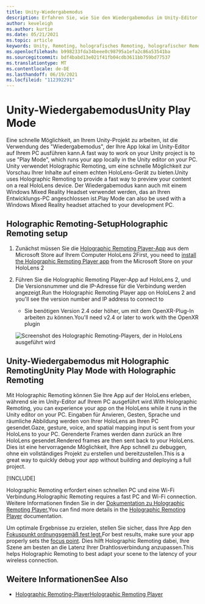 ```yaml
---
title: Unity-Wiedergabemodus
description: Erfahren Sie, wie Sie den Wiedergabemodus im Unity-Editor verwenden, um eine Vorschau Ihrer Anwendungsänderungen auf einem Gerät anzuzeigen, ohne eine App bereitzustellen.
author: keveleigh
ms.author: kurtie
ms.date: 05/21/2021
ms.topic: article
keywords: Unity, Remoting, holografisches Remoting, holografischer Remotingplayer, HoloLens, Mixed Reality-Headset, Windows Mixed Reality-Headset, Virtual Reality-Headset, Unity-Wiedergabemodus
ms.openlocfilehash: b998233fda34beee0c98795a1efa2c86a53541ba
ms.sourcegitcommit: bdf4babd13e021f41fb04cdb3611bb759bd77537
ms.translationtype: MT
ms.contentlocale: de-DE
ms.lasthandoff: 06/19/2021
ms.locfileid: "112392291"
---
```

# <a name="unity-play-mode"></a><span data-ttu-id="363d8-104">Unity-Wiedergabemodus</span><span class="sxs-lookup"><span data-stu-id="363d8-104">Unity Play Mode</span></span>

<span data-ttu-id="363d8-105">Eine schnelle Möglichkeit, an Ihrem Unity-Projekt zu arbeiten, ist die Verwendung des "Wiedergabemodus", der Ihre App lokal im Unity-Editor auf Ihrem PC ausführen kann.</span><span class="sxs-lookup"><span data-stu-id="363d8-105">A fast way to work on your Unity project is to use "Play Mode", which runs your app locally in the Unity editor on your PC.</span></span> <span data-ttu-id="363d8-106">Unity verwendet Holographic Remoting, um eine schnelle Möglichkeit zur Vorschau Ihrer Inhalte auf einem echten HoloLens-Gerät zu bieten.</span><span class="sxs-lookup"><span data-stu-id="363d8-106">Unity uses Holographic Remoting to provide a fast way to preview your content on a real HoloLens device.</span></span> <span data-ttu-id="363d8-107">Der Wiedergabemodus kann auch mit einem Windows Mixed Reality Headset verwendet werden, das an Ihren Entwicklungs-PC angeschlossen ist.</span><span class="sxs-lookup"><span data-stu-id="363d8-107">Play Mode can also be used with a Windows Mixed Reality headset attached to your development PC.</span></span>

## <a name="holographic-remoting-setup"></a><span data-ttu-id="363d8-108">Holographic Remoting-Setup</span><span class="sxs-lookup"><span data-stu-id="363d8-108">Holographic Remoting setup</span></span>

1. <span data-ttu-id="363d8-109">Zunächst müssen Sie die [Holographic Remoting Player-App](https://www.microsoft.com/store/productId/9NBLGGH4SV40) aus dem Microsoft Store auf Ihrem Computer HoloLens 2</span><span class="sxs-lookup"><span data-stu-id="363d8-109">First, you need to [install the Holographic Remoting Player app](https://www.microsoft.com/store/productId/9NBLGGH4SV40) from the Microsoft Store on your HoloLens 2</span></span>
2. <span data-ttu-id="363d8-110">Führen Sie die Holographic Remoting Player-App auf HoloLens 2, und Die Versionsnummer und die IP-Adresse für die Verbindung werden angezeigt.</span><span class="sxs-lookup"><span data-stu-id="363d8-110">Run the Holographic Remoting Player app on HoloLens 2 and you'll see the version number and IP address to connect to</span></span>
    * <span data-ttu-id="363d8-111">Sie benötigen Version 2.4 oder höher, um mit dem OpenXR-Plug-In arbeiten zu können.</span><span class="sxs-lookup"><span data-stu-id="363d8-111">You'll need v2.4 or later to work with the OpenXR plugin</span></span>

    ![Screenshot des Holographic Remoting-Players, der in HoloLens ausgeführt wird](images/openxr-features-img-01.png)

## <a name="unity-play-mode-with-holographic-remoting"></a><span data-ttu-id="363d8-113">Unity-Wiedergabemodus mit Holographic Remoting</span><span class="sxs-lookup"><span data-stu-id="363d8-113">Unity Play Mode with Holographic Remoting</span></span>

<span data-ttu-id="363d8-114">Mit Holographic Remoting können Sie Ihre App auf der HoloLens erleben, während sie im Unity-Editor auf Ihrem PC ausgeführt wird.</span><span class="sxs-lookup"><span data-stu-id="363d8-114">With Holographic Remoting, you can experience your app on the HoloLens while it runs in the Unity editor on your PC.</span></span> <span data-ttu-id="363d8-115">Eingaben für Anvieren, Gesten, Sprache und räumliche Abbildung werden von Ihrer HoloLens an Ihren PC gesendet.</span><span class="sxs-lookup"><span data-stu-id="363d8-115">Gaze, gesture, voice, and spatial mapping input is sent from your HoloLens to your PC.</span></span> <span data-ttu-id="363d8-116">Gerenderte Frames werden dann zurück an Ihre HoloLens gesendet.</span><span class="sxs-lookup"><span data-stu-id="363d8-116">Rendered frames are then sent back to your HoloLens.</span></span> <span data-ttu-id="363d8-117">Dies ist eine hervorragende Möglichkeit, Ihre App schnell zu debuggen, ohne ein vollständiges Projekt zu erstellen und bereitzustellen.</span><span class="sxs-lookup"><span data-stu-id="363d8-117">This is a great way to quickly debug your app without building and deploying a full project.</span></span>

[!INCLUDE[](includes/unity-play-mode.md)]

<span data-ttu-id="363d8-118">Holographic Remoting erfordert einen schnellen PC und eine Wi-Fi Verbindung.</span><span class="sxs-lookup"><span data-stu-id="363d8-118">Holographic Remoting requires a fast PC and Wi-Fi connection.</span></span> <span data-ttu-id="363d8-119">Weitere Informationen finden Sie in der [Dokumentation zu Holographic Remoting Player.](../platform-capabilities-and-apis/holographic-remoting-player.md)</span><span class="sxs-lookup"><span data-stu-id="363d8-119">You can find more details in the [Holographic Remoting Player](../platform-capabilities-and-apis/holographic-remoting-player.md) documentation.</span></span>

<span data-ttu-id="363d8-120">Um optimale Ergebnisse zu erzielen, stellen Sie sicher, dass Ihre App den [Fokuspunkt ordnungsgemäß fest legt.](focus-point-in-unity.md)</span><span class="sxs-lookup"><span data-stu-id="363d8-120">For best results, make sure your app properly sets the [focus point](focus-point-in-unity.md).</span></span> <span data-ttu-id="363d8-121">Dies hilft Holographic Remoting dabei, Ihre Szene am besten an die Latenz Ihrer Drahtlosverbindung anzupassen.</span><span class="sxs-lookup"><span data-stu-id="363d8-121">This helps Holographic Remoting to best adapt your scene to the latency of your wireless connection.</span></span>

## <a name="see-also"></a><span data-ttu-id="363d8-122">Weitere Informationen</span><span class="sxs-lookup"><span data-stu-id="363d8-122">See Also</span></span>

* [<span data-ttu-id="363d8-123">Holographic Remoting-Player</span><span class="sxs-lookup"><span data-stu-id="363d8-123">Holographic Remoting Player</span></span>](../platform-capabilities-and-apis/holographic-remoting-player.md)
